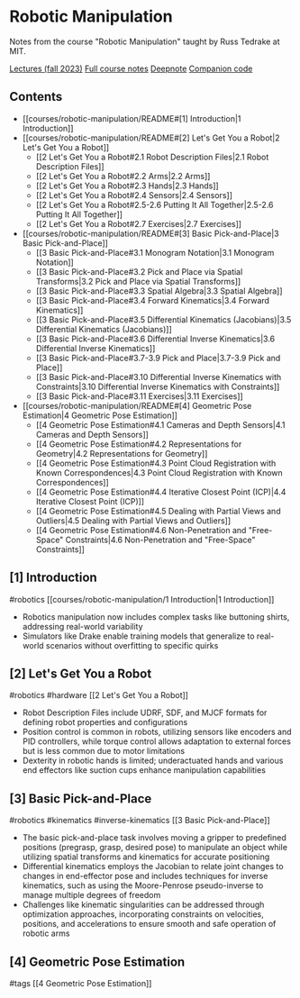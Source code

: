 # Robotic Manipulation

Notes from the course "Robotic Manipulation" taught by Russ Tedrake at MIT.

[Lectures (fall 2023)](https://youtube.com/playlist?list=PLkx8KyIQkMfWr191lqbN8WfV08j-ui8WX&feature=shared)
[Full course notes](https://manipulation.csail.mit.edu/)
[Deepnote](https://deepnote.com/workspace/bubhub-afbb4b47-384c-4b93-a423-6aad7f9e29f7/projects/Robotic-Manipulation-c00edfe0-5ae4-4acd-a05a-f8f182589fd0)
[Companion code](https://github.com/RussTedrake/manipulation)

## Contents

- [[courses/robotic-manipulation/README#[1] Introduction|1 Introduction]]
- [[courses/robotic-manipulation/README#[2] Let's Get You a Robot|2 Let's Get You a Robot]]
	- [[2 Let's Get You a Robot#2.1 Robot Description Files|2.1 Robot Description Files]]
	- [[2 Let's Get You a Robot#2.2 Arms|2.2 Arms]]
	- [[2 Let's Get You a Robot#2.3 Hands|2.3 Hands]]
	- [[2 Let's Get You a Robot#2.4 Sensors|2.4 Sensors]]
	- [[2 Let's Get You a Robot#2.5-2.6 Putting It All Together|2.5-2.6 Putting It All Together]]
	- [[2 Let's Get You a Robot#2.7 Exercises|2.7 Exercises]]
- [[courses/robotic-manipulation/README#[3] Basic Pick-and-Place|3 Basic Pick-and-Place]]
	- [[3 Basic Pick-and-Place#3.1 Monogram Notation|3.1 Monogram Notation]]
	- [[3 Basic Pick-and-Place#3.2 Pick and Place via Spatial Transforms|3.2 Pick and Place via Spatial Transforms]]
	- [[3 Basic Pick-and-Place#3.3 Spatial Algebra|3.3 Spatial Algebra]]
	- [[3 Basic Pick-and-Place#3.4 Forward Kinematics|3.4 Forward Kinematics]]
	- [[3 Basic Pick-and-Place#3.5 Differential Kinematics (Jacobians)|3.5 Differential Kinematics (Jacobians)]]
	- [[3 Basic Pick-and-Place#3.6 Differential Inverse Kinematics|3.6 Differential Inverse Kinematics]]
	- [[3 Basic Pick-and-Place#3.7-3.9 Pick and Place|3.7-3.9 Pick and Place]]
	- [[3 Basic Pick-and-Place#3.10 Differential Inverse Kinematics with Constraints|3.10 Differential Inverse Kinematics with Constraints]]
	- [[3 Basic Pick-and-Place#3.11 Exercises|3.11 Exercises]]
- [[courses/robotic-manipulation/README#[4] Geometric Pose Estimation|4 Geometric Pose Estimation]]
	- [[4 Geometric Pose Estimation#4.1 Cameras and Depth Sensors|4.1 Cameras and Depth Sensors]]
	- [[4 Geometric Pose Estimation#4.2 Representations for Geometry|4.2 Representations for Geometry]]
	- [[4 Geometric Pose Estimation#4.3 Point Cloud Registration with Known Correspondences|4.3 Point Cloud Registration with Known Correspondences]]
	- [[4 Geometric Pose Estimation#4.4 Iterative Closest Point (ICP)|4.4 Iterative Closest Point (ICP)]]
	- [[4 Geometric Pose Estimation#4.5 Dealing with Partial Views and Outliers|4.5 Dealing with Partial Views and Outliers]]
	- [[4 Geometric Pose Estimation#4.6 Non-Penetration and "Free-Space" Constraints|4.6 Non-Penetration and "Free-Space" Constraints]]

## [1] Introduction

#robotics
[[courses/robotic-manipulation/1 Introduction|1 Introduction]]
- Robotics manipulation now includes complex tasks like buttoning shirts, addressing real-world variability
- Simulators like Drake enable training models that generalize to real-world scenarios without overfitting to specific quirks

## [2] Let's Get You a Robot

#robotics
#hardware
[[2 Let's Get You a Robot]]
- Robot Description Files include UDRF, SDF, and MJCF formats for defining robot properties and configurations
- Position control is common in robots, utilizing sensors like encoders and PID controllers, while torque control allows adaptation to external forces but is less common due to motor limitations
- Dexterity in robotic hands is limited; underactuated hands and various end effectors like suction cups enhance manipulation capabilities

## [3] Basic Pick-and-Place

#robotics
#kinematics
#inverse-kinematics
[[3 Basic Pick-and-Place]]
- The basic pick-and-place task involves moving a gripper to predefined positions (pregrasp, grasp, desired pose) to manipulate an object while utilizing spatial transforms and kinematics for accurate positioning
- Differential kinematics employs the Jacobian to relate joint changes to changes in end-effector pose and includes techniques for inverse kinematics, such as using the Moore-Penrose pseudo-inverse to manage multiple degrees of freedom
- Challenges like kinematic singularities can be addressed through optimization approaches, incorporating constraints on velocities, positions, and accelerations to ensure smooth and safe operation of robotic arms

## [4] Geometric Pose Estimation

#tags
[[4 Geometric Pose Estimation]]
